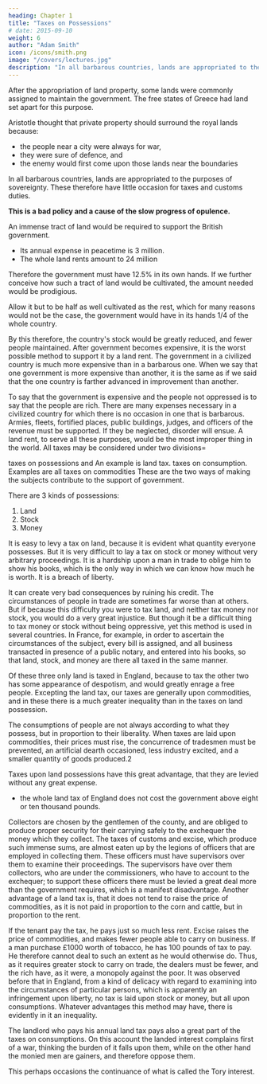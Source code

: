```yaml
---
heading: Chapter 1
title: "Taxes on Possessions"
# date: 2015-09-10
weight: 6
author: "Adam Smith"
icon: /icons/smith.png
image: "/covers/lectures.jpg"
description: "In all barbarous countries, lands are appropriated to the purposes of sovereignty. These therefore have little occasion for taxes and customs duties"
---
```




After the appropriation of land property, some lands were commonly assigned to maintain the government. The free states of Greece had land set apart for this purpose.

Aristotle thought that private property should surround the royal lands because:
- the people near a city were always for war,
- they were sure of defence, and
- the enemy would first come upon those lands near the boundaries

In all barbarous countries, lands are appropriated to the purposes of sovereignty. These therefore have little occasion for taxes and customs duties.

**This is a bad policy and a cause of the slow progress of opulence.**

An immense tract of land would be required to support the British government.
- Its annual expense in peacetime is 3 million.
- The whole land rents amount to 24 million

Therefore the government must have 12.5% in its own hands. If we further conceive how such a tract of land would be cultivated, the amount needed would be prodigious.

Allow it but to be half as well cultivated as the rest, which for many reasons would not be the case, the government would have in its hands 1/4 of the whole country.

By this therefore, the country's stock would be greatly reduced, and fewer people maintained.
After government becomes expensive, it is the worst possible method to support it by a land rent.
The government in a civilized country is much more expensive than in a barbarous one.
When we say that one government is more expensive than another, it is the same as if we said that the one country is farther advanced in improvement than another.

To say that the government is expensive and the people not oppressed is to say that the people are rich.
There are many expenses necessary in a civilized country for which there is no occasion in one that is barbarous.
Armies, fleets, fortified places, public buildings, judges, and officers of the revenue must be supported.
If they be neglected, disorder will ensue.
A land rent, to serve all these purposes, would be the most improper thing in the world.
All taxes may be considered under two divisions= 

taxes on possessions and
An example is land tax.
taxes on consumption.
Examples are all taxes on commodities
These are the two ways of making the subjects contribute to the support of government.

There are 3 kinds of possessions:
1. Land
2. Stock
3. Money

It is easy to levy a tax on land, because it is evident what quantity everyone possesses. But it is very difficult to lay a tax on stock or money without very arbitrary proceedings. It is a hardship upon a man in trade to oblige him to show his books, which is the only way in which we can know how much he is worth. It is a breach of liberty.

It can create very bad consequences by ruining his credit. The circumstances of people in trade are sometimes far worse than at others.
But if because this difficulty you were to tax land, and neither tax money nor stock, you would do a very great injustice.
But though it be a difficult thing to tax money or stock without being oppressive, yet this method is used in several countries.
In France, for example, in order to ascertain the circumstances of the subject, every bill is assigned, and all business transacted in presence of a public notary, and entered into his books, so that land, stock, and money are there all taxed in the same manner.

Of these three only land is taxed in England, because to tax the other two has some appearance of despotism, and would greatly enrage a free people.
Excepting the land tax, our taxes are generally upon commodities, and in these there is a much greater inequality than in the taxes on land possession.

The consumptions of people are not always according to what they possess, but in proportion to their liberality.
When taxes are laid upon commodities, their prices must rise, the concurrence of tradesmen must be prevented, an artificial dearth occasioned, less industry excited, and a smaller quantity of goods produced.2

Taxes upon land possessions have this great advantage, that they are levied without any great expense.
- the whole land tax of England does not cost the government above eight or ten thousand pounds.

Collectors are chosen by the gentlemen of the county, and are obliged to produce proper security for their carrying safely to the exchequer the money which they collect.
The taxes of customs and excise, which produce such immense sums, are almost eaten up by the legions of officers that are employed in collecting them.
These officers must have supervisors over them to examine their proceedings.
The supervisors have over them collectors, who are under the commissioners, who have to account to the exchequer; to support these officers there must be levied a great deal more than the government requires, which is a manifest disadvantage.
Another advantage of a land tax is, that it does not tend to raise the price of commodities, as it is not paid in proportion to the corn and cattle, but in proportion to the rent.

If the tenant pay the tax, he pays just so much less rent. Excise raises the price of commodities, and makes fewer people able to carry on business.
If a man purchase £1000 worth of tobacco, he has 100 pounds of tax to pay.
He therefore cannot deal to such an extent as he would otherwise do.
Thus, as it requires greater stock to carry on trade, the dealers must be fewer, and the rich have, as it were, a monopoly against the poor.
It was observed before that in England, from a kind of delicacy with regard to examining into the circumstances of particular persons, which is apparently an infringement upon liberty, no tax is laid upon stock or money, but all upon consumptions.
Whatever advantages this method may have, there is evidently in it an inequality.

The landlord who pays his annual land tax pays also a great part of the taxes on consumptions.
On this account the landed interest complains first of a war, thinking the burden of it falls upon them, while on the other hand the monied men are gainers, and therefore oppose them.

This perhaps occasions the continuance of what is called the Tory interest.
